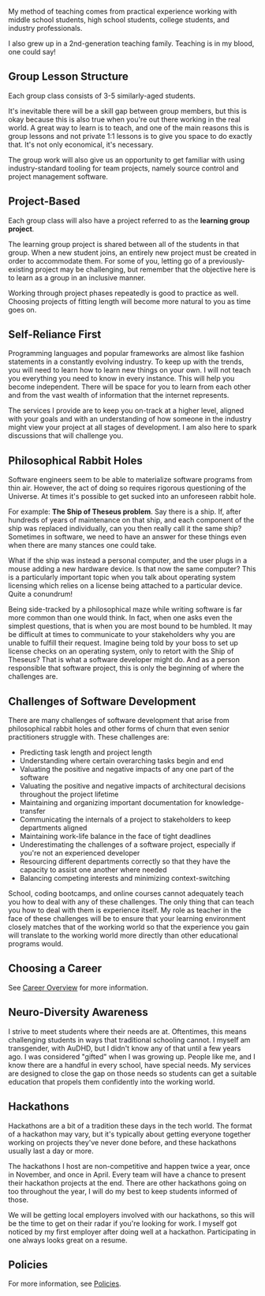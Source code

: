 My method of teaching comes from practical experience working with middle school students, high school students, college students, and industry professionals.

I also grew up in a 2nd-generation teaching family. Teaching is in my blood, one could say!

## Group Lesson Structure

Each group class consists of 3-5 similarly-aged students.

It's inevitable there will be a skill gap between group members, but this is okay because this is also true when you're out there working in the real world. A great way to learn is to teach, and one of the main reasons this is group lessons and not private 1:1 lessons is to give you space to do exactly that. It's not only economical, it's necessary.

The group work will also give us an opportunity to get familiar with using industry-standard tooling for team projects, namely source control and project management software.

## Project-Based

Each group class will also have a project referred to as the **learning group project**.

The learning group project is shared between all of the students in that group. When a new student joins, an entirely new project must be created in order to accommodate them. For some of you, letting go of a previously-existing project may be challenging, but remember that the objective here is to learn as a group in an inclusive manner.

Working through project phases repeatedly is good to practice as well. Choosing projects of fitting length will become more natural to you as time goes on.

## Self-Reliance First

Programming languages and popular frameworks are almost like fashion statements in a constantly evolving industry. To keep up with the trends, you will need to learn how to learn new things on your own. I will not teach you everything you need to know in every instance. This will help you become independent. There will be space for you to learn from each other and from the vast wealth of information that the internet represents.

The services I provide are to keep you on-track at a higher level, aligned with your goals and with an understanding of how someone in the industry might view your project at all stages of development. I am also here to spark discussions that will challenge you.

## Philosophical Rabbit Holes

Software engineers seem to be able to materialize software programs from thin air. However, the act of doing so requires rigorous questioning of the Universe. At times it's possible to get sucked into an unforeseen rabbit hole.

For example: **The Ship of Theseus problem**. Say there is a ship. If, after hundreds of years of maintenance on that ship, and each component of the ship was replaced individually, can you then really call it the same ship? Sometimes in software, we need to have an answer for these things even when there are many stances one could take.

What if the ship was instead a personal computer, and the user plugs in a mouse adding a new hardware device. Is that now the same computer? This is a particularly important topic when you talk about operating system licensing which relies on a license being attached to a particular device. Quite a conundrum!

Being side-tracked by a philosophical maze while writing software is far more common than one would think. In fact, when one asks even the simplest questions, that is when you are most bound to be humbled. It may be difficult at times to communicate to your stakeholders why you are unable to fulfill their request. Imagine being told by your boss to set up license checks on an operating system, only to retort with the Ship of Theseus? That is what a software developer might do. And as a person responsible that software project, this is only the beginning of where the challenges are.

## Challenges of Software Development

There are many challenges of software development that arise from philosophical rabbit holes and other forms of churn that even senior practitioners struggle with. These challenges are:

- Predicting task length and project length
- Understanding where certain overarching tasks begin and end
- Valuating the positive and negative impacts of any one part of the software
- Valuating the positive and negative impacts of architectural decisions throughout the project lifetime
- Maintaining and organizing important documentation for knowledge-transfer
- Communicating the internals of a project to stakeholders to keep departments aligned
- Maintaining work-life balance in the face of tight deadlines
- Underestimating the challenges of a software project, especially if you're not an experienced developer
- Resourcing different departments correctly so that they have the capacity to assist one another where needed
- Balancing competing interests and minimizing context-switching

School, coding bootcamps, and online courses cannot adequately teach you how to deal with any of these challenges. The only thing that can teach you how to deal with them is experience itself. My role as teacher in the face of these challenges will be to ensure that your learning environment closely matches that of the working world so that the experience you gain will translate to the working world more directly than other educational programs would.

## Choosing a Career

See [Career Overview](/career) for more information.

## Neuro-Diversity Awareness

I strive to meet students where their needs are at. Oftentimes, this means challenging students in ways that traditional schooling cannot. I myself am transgender, with AuDHD, but I didn't know any of that until a few years ago. I was considered "gifted" when I was growing up. People like me, and I know there are a handful in every school, have special needs. My services are designed to close the gap on those needs so students can get a suitable education that propels them confidently into the working world.

## Hackathons

Hackathons are a bit of a tradition these days in the tech world. The format of a hackathon may vary, but it's typically about getting everyone together working on projects they've never done before, and these hackathons usually last a day or more.

The hackathons I host are non-competitive and happen twice a year, once in November, and once in April. Every team will have a chance to present their hackathon projects at the end. There are other hackathons going on too throughout the year, I will do my best to keep students informed of those.

We will be getting local employers involved with our hackathons, so this will be the time to get on their radar if you're looking for work. I myself got noticed by my first employer after doing well at a hackathon. Participating in one always looks great on a resume.

## Policies

For more information, see [Policies](/policies).
